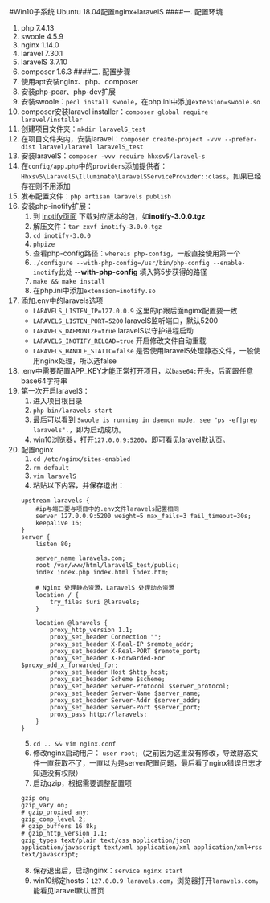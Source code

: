 #Win10子系统 Ubuntu 18.04配置nginx+laravelS
####一. 配置环境
1. php 7.4.13
2. swoole 4.5.9
3. nginx 1.14.0
4. laravel 7.30.1
5. laravelS 3.7.10
6. composer 1.6.3
####二. 配置步骤
1. 使用apt安装nginx、php、composer
2. 安装php-pear、php-dev扩展
3. 安装swoole：`pecl install swoole`，在php.ini中添加`extension=swoole.so`
4. composer安装laravel installer：`composer global require laravel/installer`
5. 创建项目文件夹：`mkdir laravelS_test`
6. 在项目文件夹内，安装laravel：`composer create-project -vvv --prefer-dist laravel/laravel laravelS_test`
7. 安装laravelS：`composer -vvv require hhxsv5/laravel-s`
8. 在`config/app.php`中的`providers`添加提供者：`Hhxsv5\LaravelS\Illuminate\LaravelSServiceProvider::class`。如果已经存在则不用添加
9. 发布配置文件：`php artisan laravels publish`
10. 安装php-inotify扩展：
    1. 到 [inotify页面](https://pecl.php.net/package/inotify) 下载对应版本的包，如**inotify-3.0.0.tgz**
    2. 解压文件：`tar zxvf inotify-3.0.0.tgz`
    3. `cd inotify-3.0.0`
    4. `phpize`
    5. 查看php-config路径：`whereis php-config`，一般直接使用第一个
    6. `./configure --with-php-config=/usr/bin/php-config --enable-inotify`此处 **--with-php-config** 填入第5步获得的路径
    7. `make && make install`
    8. 在php.ini中添加`extension=inotify.so`
11. 添加.env中的laravels选项
    + `LARAVELS_LISTEN_IP=127.0.0.9`  这里的ip跟后面nginx配置要一致
    + `LARAVELS_LISTEN_PORT=5200`     laravelS监听端口，默认5200
    + `LARAVELS_DAEMONIZE=true`       laravelS以守护进程启动
    + `LARAVELS_INOTIFY_RELOAD=true`  开启修改文件自动重载
    + `LARAVELS_HANDLE_STATIC=false`  是否使用laravelS处理静态文件，一般使用nginx处理，所以选false
12. .env中需要配置APP_KEY才能正常打开项目，以`base64:`开头，后面跟任意base64字符串
13. 第一次开启laravelS：
    1. 进入项目根目录
    2. `php bin/laravels start`
    3. 最后可以看到 `Swoole is running in daemon mode, see "ps -ef|grep laravels".`，即为启动成功。
    4. win10浏览器，打开`127.0.0.9:5200`，即可看见laravel默认页。
14. 配置nginx
    1. `cd /etc/nginx/sites-enabled`
    2. `rm default`
    3. `vim laravelS`
    4. 粘贴以下内容，并保存退出：
    ```
    upstream laravels {
        #ip与端口要与项目中的.env文件laravels配置相同
        server 127.0.0.9:5200 weight=5 max_fails=3 fail_timeout=30s;
        keepalive 16;
    }
    server {
        listen 80;
        
        server_name laravels.com;
        root /var/www/html/laravelS_test/public;
        index index.php index.html index.htm;
        
        # Nginx 处理静态资源，LaravelS 处理动态资源
        location / {
            try_files $uri @laravels;
        }
        
        location @laravels {
            proxy_http_version 1.1;
            proxy_set_header Connection "";
            proxy_set_header X-Real-IP $remote_addr;
            proxy_set_header X-Real-PORT $remote_port;
            proxy_set_header X-Forwarded-For $proxy_add_x_forwarded_for;
            proxy_set_header Host $http_host;
            proxy_set_header Scheme $scheme;
            proxy_set_header Server-Protocol $server_protocol;
            proxy_set_header Server-Name $server_name;
            proxy_set_header Server-Addr $server_addr;
            proxy_set_header Server-Port $server_port;
            proxy_pass http://laravels;
        }
    }
    ```
    5. `cd .. && vim nginx.conf`
    6. 修改nginx启动用户： `user root;`（之前因为这里没有修改，导致静态文件一直获取不了，一直以为是server配置问题，最后看了nginx错误日志才知道没有权限）
    7. 启动gzip，根据需要调整配置项
    ```
    gzip on;
    gzip_vary on;
    # gzip_proxied any;
    gzip_comp_level 2;
    # gzip_buffers 16 8k;
    # gzip_http_version 1.1;
    gzip_types text/plain text/css application/json application/javascript text/xml application/xml application/xml+rss text/javascript;
    ```
    8. 保存退出后，启动nginx：`service nginx start`
    9. win10绑定hosts：`127.0.0.9 laravels.com`，浏览器打开`laravels.com`，能看见laravel默认首页
